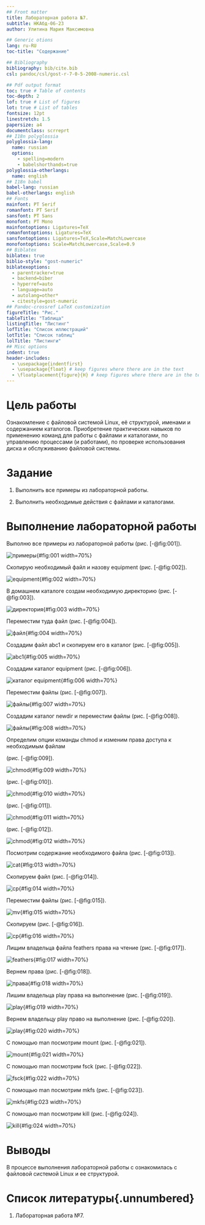 ```yaml
---
## Front matter
title: Лабораторная работа №7.
subtitle: НКАбд-06-23
author: Улитина Мария Максимовна

## Generic otions
lang: ru-RU
toc-title: "Содержание"

## Bibliography
bibliography: bib/cite.bib
csl: pandoc/csl/gost-r-7-0-5-2008-numeric.csl

## Pdf output format
toc: true # Table of contents
toc-depth: 2
lof: true # List of figures
lot: true # List of tables
fontsize: 12pt
linestretch: 1.5
papersize: a4
documentclass: scrreprt
## I18n polyglossia
polyglossia-lang:
  name: russian
  options:
	- spelling=modern
	- babelshorthands=true
polyglossia-otherlangs:
  name: english
## I18n babel
babel-lang: russian
babel-otherlangs: english
## Fonts
mainfont: PT Serif
romanfont: PT Serif
sansfont: PT Sans
monofont: PT Mono
mainfontoptions: Ligatures=TeX
romanfontoptions: Ligatures=TeX
sansfontoptions: Ligatures=TeX,Scale=MatchLowercase
monofontoptions: Scale=MatchLowercase,Scale=0.9
## Biblatex
biblatex: true
biblio-style: "gost-numeric"
biblatexoptions:
  - parentracker=true
  - backend=biber
  - hyperref=auto
  - language=auto
  - autolang=other*
  - citestyle=gost-numeric
## Pandoc-crossref LaTeX customization
figureTitle: "Рис."
tableTitle: "Таблица"
listingTitle: "Листинг"
lofTitle: "Список иллюстраций"
lotTitle: "Список таблиц"
lolTitle: "Листинги"
## Misc options
indent: true
header-includes:
  - \usepackage{indentfirst}
  - \usepackage{float} # keep figures where there are in the text
  - \floatplacement{figure}{H} # keep figures where there are in the text
---
```


# Цель работы

Ознакомление с файловой системой Linux, её структурой, именами и содержанием каталогов. Приобретение практических навыков по применению команд для работы с файлами и каталогами, по управлению процессами (и работами), по проверке использования диска и обслуживанию файловой системы.

# Задание

1. Выполнить все примеры из лабораторной работы.

2. Выполнить необходимые действия с файлами и каталогами.

# Выполнение лабораторной работы

Выполню все примеры из лабораторной работы (рис. [-@fig:001]).

![примеры](image/1.PNG){#fig:001 width=70%}

Скопирую необходимый файл и назову equipment (рис. [-@fig:002]).

![equipment](image/2.PNG){#fig:002 width=70%}

В домашнем каталоге создам необходимую директорию (рис. [-@fig:003]).

![директория](image/3.PNG){#fig:003 width=70%}

Переместим туда файл (рис. [-@fig:004]).

![файл](image/4.PNG){#fig:004 width=70%}

Создадим файл abc1 и скопируем его в каталог (рис. [-@fig:005]).

![abc1](image/5.PNG){#fig:005 width=70%}

Создадим каталог equipment (рис. [-@fig:006]).

![каталог equipment](image/6.PNG){#fig:006 width=70%}

Переместим файлы (рис. [-@fig:007]).

![файлы](image/7.PNG){#fig:007 width=70%}

Создадим каталог newdir и переместим файлы (рис. [-@fig:008]).

![файлы](image/8.PNG){#fig:008 width=70%}

Определим опции команды chmod и изменим права доступа к необходимым файлам 

(рис. [-@fig:009]).

![chmod](image/9.PNG){#fig:009 width=70%}

(рис. [-@fig:010]).

![chmod](image/10.PNG){#fig:010 width=70%}

(рис. [-@fig:011]).

![chmod](image/11.PNG){#fig:011 width=70%}

(рис. [-@fig:012]).

![chmod](image/12.PNG){#fig:012 width=70%}

Посмотрим содержание необходимого файла (рис. [-@fig:013]).

![cat](image/13.PNG){#fig:013 width=70%}

Скопируем файл (рис. [-@fig:014]).

![cp](image/14.PNG){#fig:014 width=70%}

Переместим файлы (рис. [-@fig:015]).

![mv](image/15.PNG){#fig:015 width=70%}

Скопируем (рис. [-@fig:016]).

![cp](image/16.PNG){#fig:016 width=70%}

Лищим владельца файла feathers права на чтение (рис. [-@fig:017]).

![feathers](image/17.PNG){#fig:017 width=70%}

Вернем права (рис. [-@fig:018]).

![права](image/18.PNG){#fig:018 width=70%}

Лишим владельца play права на выполнение (рис. [-@fig:019]).

![play](image/19.PNG){#fig:019 width=70%} 

Вернем владельцу play право на выполнение (рис. [-@fig:020]).

![play](image/20.PNG){#fig:020 width=70%} 

С помощью man посмотрим mount (рис. [-@fig:021]).

![mount](image/21.PNG){#fig:021 width=70%} 

С помощью man посмотрим fsck (рис. [-@fig:022]).

![fsck](image/22.PNG){#fig:022 width=70%} 

С помощью man посмотрим mkfs (рис. [-@fig:023]).

![mkfs](image/23.PNG){#fig:023 width=70%} 

С помощью man посмотрим kill (рис. [-@fig:024]).

![kill](image/24.PNG){#fig:024 width=70%} 

# Выводы

В процессе выполнения лабораторной работы с ознакомилась с файловой системой Linux и ее структурой.

# Список литературы{.unnumbered}

1. Лабораторная работа №7.
